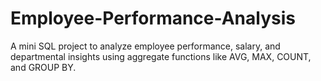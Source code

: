# Employee-Performance-Analysis
A mini SQL project to analyze employee performance, salary, and departmental insights using aggregate functions like AVG, MAX, COUNT, and GROUP BY.
